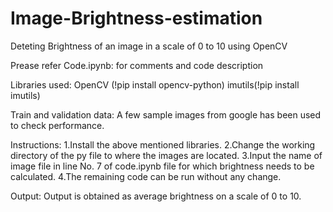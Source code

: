 # Image-Brightness-estimation
Deteting Brightness of an image in a scale of 0 to 10 using OpenCV




Prease refer Code.ipynb: for comments and code description




Libraries used:
OpenCV (!pip install opencv-python)
imutils(!pip install imutils)




Train and validation data:
A few sample images from google has been used to check performance.




Instructions:
1.Install the above mentioned libraries.
2.Change the working directory of the py file to where the images are located.
3.Input the name of image file in line No. 7 of code.ipynb file for which brightness needs to be calculated.
4.The remaining code can be run without any change.




Output:
Output is obtained as average brightness on a scale of 0 to 10.

